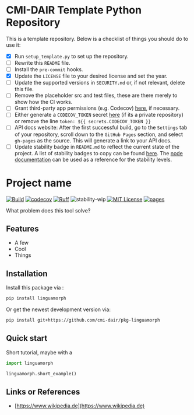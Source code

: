 # CMI-DAIR Template Python Repository

This is a template repository. Below is a checklist of things you should do to use it:

- [x] Run `setup_template.py` to set up the repository.
- [ ] Rewrite this `README` file.
- [ ] Install the `pre-commit` hooks.
- [x] Update the `LICENSE` file to your desired license and set the year.
- [ ] Update the supported versions in `SECURITY.md` or, if not relevant, delete this file.
- [ ] Remove the placeholder src and test files, these are there merely to show how the CI works.
- [ ] Grant third-party app permissions (e.g. Codecov) [here](https://github.com/organizations/cmi-dair/settings/installations), if necessary.
- [ ] Either generate a `CODECOV_TOKEN` secret [here](https://github.com/cmi-dair/flowdump/blob/main/.github/workflows/python_tests.yaml) (if its a private repository) or remove the line `token: ${{ secrets.CODECOV_TOKEN }}`
- [ ] API docs website: After the first successful build, go to the `Settings` tab of your repository, scroll down to the `GitHub Pages` section, and select `gh-pages` as the source. This will generate a link to your API docs.
- [ ] Update stability badge in `README.md` to reflect the current state of the project. A list of stability badges to copy can be found [here](https://github.com/orangemug/stability-badges). The [node documentation](https://nodejs.org/docs/latest-v20.x/api/documentation.html#documentation_stability_index) can be used as a reference for the stability levels.

# Project name

[![Build](https://github.com/cmi-dair/pkg-linguamorph/actions/workflows/test.yaml/badge.svg?branch=main)](https://github.com/cmi-dair/pkg-linguamorph/actions/workflows/test.yaml?query=branch%3Amain)
[![codecov](https://codecov.io/gh/cmi-dair/pkg-linguamorph/branch/main/graph/badge.svg?token=22HWWFWPW5)](https://codecov.io/gh/cmi-dair/pkg-linguamorph)
[![Ruff](https://img.shields.io/endpoint?url=https://raw.githubusercontent.com/astral-sh/ruff/main/assets/badge/v2.json)](https://github.com/astral-sh/ruff)
![stability-wip](https://img.shields.io/badge/stability-work_in_progress-lightgrey.svg)
[![MIT License](https://img.shields.io/badge/license-MIT-blue.svg)](https://github.com/cmi-dair/pkg-linguamorph/blob/main/LICENSE)
[![pages](https://img.shields.io/badge/api-docs-blue)](https://cmi-dair.github.io/pkg-linguamorph)

What problem does this tool solve?

## Features

- A few
- Cool
- Things

## Installation

Install this package via :

```sh
pip install linguamorph
```

Or get the newest development version via:

```sh
pip install git+https://github.com/cmi-dair/pkg-linguamorph
```

## Quick start

Short tutorial, maybe with a

```Python
import linguamorph

linguamorph.short_example()
```

## Links or References

- [https://www.wikipedia.de](https://www.wikipedia.de)
